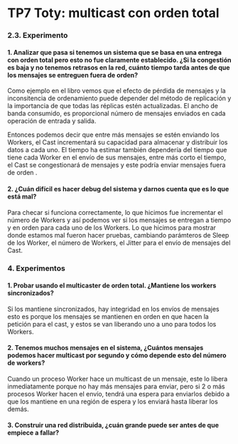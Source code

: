 # TP7 Toty: multicast con orden total

### 2.3. Experimento

#### 1. Analizar que pasa si tenemos un sistema que se basa en una entrega con orden total pero esto no fue claramente establecido. ¿Si la congestión es baja y no tenemos retrasos en la red, cuánto tiempo tarda antes de que los mensajes se entreguen fuera de orden? 
Como ejemplo en el libro vemos que el efecto de pérdida de mensajes y la inconsitencia de ordenamiento puede depender del método de replicación y la importancia de que todas las réplicas estén actualizadas.
El ancho de banda consumido, es proporcional número de mensajes enviados en cada operación de entrada y salida.

Entonces podemos decir que entre más mensajes se estén enviando los Workers, el Cast incrementará su capacidad para almacenar y distribuir los datos a cada uno. El tiempo ha estimar también dependería del tiempo que tiene cada Worker en el envío de sus mensajes, entre más corto el tiempo, el Cast se congestionará de mensajes y este podría enviar mensajes fuera de orden .


#### 2. ¿Cuán difícil es hacer debug del sistema y darnos cuenta que es lo que está mal?
Para checar si funciona correctamente, lo que hicimos fue incrementar el número de Workers y así podemos ver si los mensajes se entregan a tiempo y en orden para cada uno de los Workers.
Lo que hicimos para mostrar donde estamos mal fueron hacer pruebas, cambiando parámteros de Sleep de los Worker, el número de Workers, el Jitter para el envío de mensajes del Cast.



### 4. Experimentos

#### 1. Probar usando el multicaster de orden total. ¿Mantiene los workers sincronizados?
Si los mantiene sincronizados, hay integridad en los envíos de mensajes esto es porque los mensajes se mantienen en orden en que hacen la petición para el cast, y estos se van liberando uno a uno para todos los Workers.


#### 2. Tenemos muchos mensajes en el sistema, ¿Cuántos mensajes podemos hacer multicast por segundo y cómo depende esto del número de workers?
Cuando un proceso Worker hace un multicast de un mensaje, este lo libera inmediatamente porque no hay más mensajes para enviar, pero si 2 o más procesos Worker hacen el envío, tendrá una espera para enviarlos debido a que los mantiene en una región de espera y los enviará hasta liberar los demás.


#### 3. Construir una red distribuida, ¿cuán grande puede ser antes de que empiece a fallar?